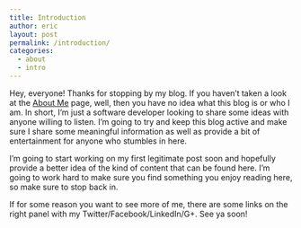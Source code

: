 ```yaml
---
title: Introduction
author: eric
layout: post
permalink: /introduction/
categories:
  - about
  - intro
---
```

Hey, everyone! Thanks for stopping by my blog. If you haven&#8217;t taken a look at the [About Me][1] page, well, then you have no idea what this blog is or who I am. In short, I&#8217;m just a software developer looking to share some ideas with anyone willing to listen. I&#8217;m going to try and keep this blog active and make sure I share some meaningful information as well as provide a bit of entertainment for anyone who stumbles in here.

I&#8217;m going to start working on my first legitimate post soon and hopefully provide a better idea of the kind of content that can be found here. I&#8217;m going to work hard to make sure you find something you enjoy reading here, so make sure to stop back in.

If for some reason you want to see more of me, there are some links on the right panel with my Twitter/Facebook/LinkedIn/G+. See ya soon!

 [1]: /about
 [2]: http://www.facebook.com/quaffic
